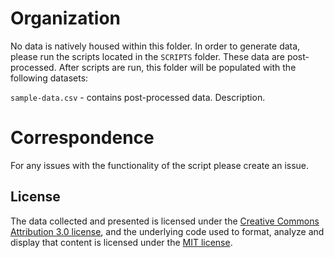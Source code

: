 # Organization

No data is natively housed within this folder. In order to generate data, please run the scripts located in the `SCRIPTS` folder. These data are post-processed. After scripts are run, this folder will be populated with the following datasets:

`sample-data.csv` - contains post-processed data. Description.

# Correspondence
For any issues with the functionality of the script please create an issue.

## License
The data collected and presented is licensed under the [Creative Commons Attribution 3.0 license](http://creativecommons.org/licenses/by/3.0/us/deed.en_US), and the underlying code used to format, analyze and display that content is licensed under the [MIT license](http://opensource.org/licenses/mit-license.php).
